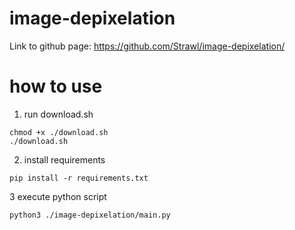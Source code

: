 # image-depixelation

Link to github page: https://github.com/Strawl/image-depixelation/

# how to use
1. run download.sh
```
chmod +x ./download.sh
./download.sh
```
2. install requirements
```
pip install -r requirements.txt
```
3 execute python script
```
python3 ./image-depixelation/main.py
```
